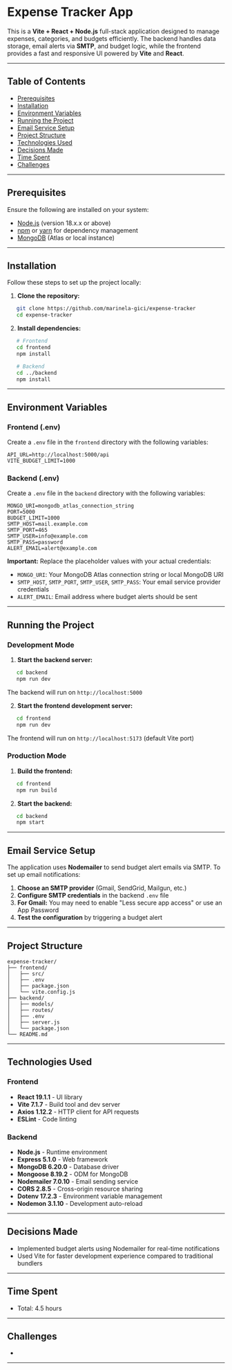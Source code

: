 # Expense Tracker App

This is a **Vite + React + Node.js** full-stack application designed to manage expenses, categories, and budgets efficiently. The backend handles data storage, email alerts via **SMTP**, and budget logic, while the frontend provides a fast and responsive UI powered by **Vite** and **React**.

---

## Table of Contents

- [Prerequisites](#prerequisites)
- [Installation](#installation)
- [Environment Variables](#environment-variables)
- [Running the Project](#running-the-project)
- [Email Service Setup](#email-service-setup)
- [Project Structure](#project-structure)
- [Technologies Used](#technologies-used)
- [Decisions Made](#decisions-made)
- [Time Spent](#time-spent)
- [Challenges](#challenges)

---

## Prerequisites

Ensure the following are installed on your system:

- [Node.js](https://nodejs.org/) (version 18.x.x or above)
- [npm](https://www.npmjs.com/) or [yarn](https://yarnpkg.com/) for dependency management
- [MongoDB](https://www.mongodb.com/) (Atlas or local instance)

---

## Installation

Follow these steps to set up the project locally:

1. **Clone the repository:**
```bash
   git clone https://github.com/marinela-gici/expense-tracker
   cd expense-tracker
```

2. **Install dependencies:**
```bash
   # Frontend
   cd frontend
   npm install

   # Backend
   cd ../backend
   npm install
```

---

## Environment Variables

### Frontend (.env)

Create a `.env` file in the `frontend` directory with the following variables:
```env
API_URL=http://localhost:5000/api
VITE_BUDGET_LIMIT=1000
```

### Backend (.env)

Create a `.env` file in the `backend` directory with the following variables:
```env
MONGO_URI=mongodb_atlas_connection_string
PORT=5000
BUDGET_LIMIT=1000
SMTP_HOST=mail.example.com
SMTP_PORT=465
SMTP_USER=info@example.com
SMTP_PASS=password
ALERT_EMAIL=alert@example.com
```

**Important:** Replace the placeholder values with your actual credentials:
- `MONGO_URI`: Your MongoDB Atlas connection string or local MongoDB URI
- `SMTP_HOST`, `SMTP_PORT`, `SMTP_USER`, `SMTP_PASS`: Your email service provider credentials
- `ALERT_EMAIL`: Email address where budget alerts should be sent

---

## Running the Project

### Development Mode

1. **Start the backend server:**
```bash
   cd backend
   npm run dev
```
   The backend will run on `http://localhost:5000`

2. **Start the frontend development server:**
```bash
   cd frontend
   npm run dev
```
   The frontend will run on `http://localhost:5173` (default Vite port)

### Production Mode

1. **Build the frontend:**
```bash
   cd frontend
   npm run build
```

2. **Start the backend:**
```bash
   cd backend
   npm start
```

---

## Email Service Setup

The application uses **Nodemailer** to send budget alert emails via SMTP. To set up email notifications:

1. **Choose an SMTP provider** (Gmail, SendGrid, Mailgun, etc.)
2. **Configure SMTP credentials** in the backend `.env` file
3. **For Gmail:** You may need to enable "Less secure app access" or use an App Password
4. **Test the configuration** by triggering a budget alert

---

## Project Structure
```
expense-tracker/
├── frontend/
│   ├── src/
│   ├── .env
│   ├── package.json
│   └── vite.config.js
├── backend/
│   ├── models/
│   ├── routes/
│   ├── .env
│   ├── server.js
│   └── package.json
└── README.md
```

---

## Technologies Used

### Frontend
- **React 19.1.1** - UI library
- **Vite 7.1.7** - Build tool and dev server
- **Axios 1.12.2** - HTTP client for API requests
- **ESLint** - Code linting

### Backend
- **Node.js** - Runtime environment
- **Express 5.1.0** - Web framework
- **MongoDB 6.20.0** - Database driver
- **Mongoose 8.19.2** - ODM for MongoDB
- **Nodemailer 7.0.10** - Email sending service
- **CORS 2.8.5** - Cross-origin resource sharing
- **Dotenv 17.2.3** - Environment variable management
- **Nodemon 3.1.10** - Development auto-reload

---

## Decisions Made

- Implemented budget alerts using Nodemailer for real-time notifications
- Used Vite for faster development experience compared to traditional bundlers

---

## Time Spent

- Total: 4.5 hours

---

## Challenges

- 

---
